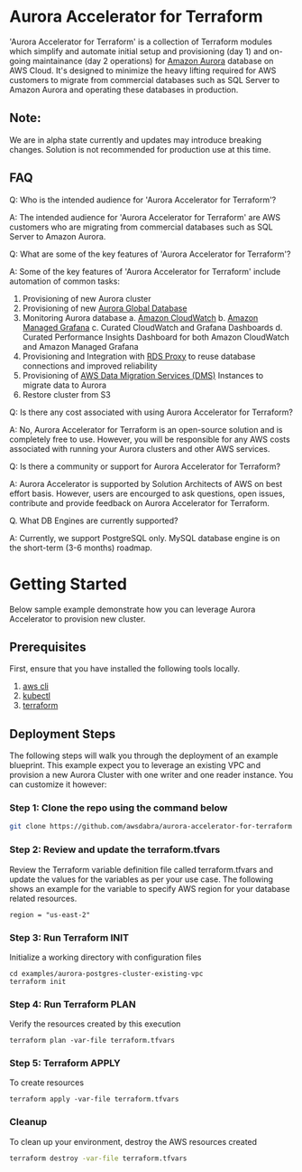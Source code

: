 # Aurora Accelerator for Terraform

'Aurora Accelerator for Terraform' is a collection of Terraform modules which simplify and automate initial setup and provisioning (day 1) and on-going maintainance (day 2 operations) for [Amazon Aurora](https://aws.amazon.com/rds/aurora/) database on AWS Cloud. It's designed to minimize the heavy lifting required for AWS customers to migrate from commercial databases such as SQL Server to Amazon Aurora and operating these databases in production.

## Note: 
We are in alpha state currently and updates may introduce breaking changes. Solution is not recommended for production use at this time.

## FAQ

Q: Who is the intended audience for 'Aurora Accelerator for Terraform'? 

A: The intended audience for 'Aurora Accelerator for Terraform' are AWS customers who are migrating from commercial databases such as SQL Server to Amazon Aurora.


Q: What are some of the key features of 'Aurora Accelerator for Terraform'? 

A: Some of the key features of 'Aurora Accelerator for Terraform' include automation of common tasks:
   1. Provisioning of new Aurora cluster
   2. Provisioning of new [Aurora Global Database](https://aws.amazon.com/rds/aurora/global-database/)
   3. Monitoring Aurora database 
   	a. [Amazon CloudWatch](https://aws.amazon.com/cloudwatch/)
   	b. [Amazon Managed Grafana](https://aws.amazon.com/grafana/)
	c. Curated CloudWatch and Grafana Dashboards
	d. Curated Performance Insights Dashboard for both Amazon CloudWatch and Amazon Managed Grafana
   4. Provisioning and Integration with [RDS Proxy](https://aws.amazon.com/rds/proxy/) to reuse database connections and improved reliability
   5. Provisioning of [AWS Data Migration Services (DMS)](https://aws.amazon.com/dms/) Instances to migrate data to Aurora
   6. Restore cluster from S3


Q: Is there any cost associated with using Aurora Accelerator for Terraform? 

A: No, Aurora Accelerator for Terraform is an open-source solution and is completely free to use. However, you will be responsible for any AWS costs associated with running your Aurora clusters and other AWS services.


Q: Is there a community or support  for Aurora Accelerator for Terraform? 

A: Aurora Accelerator is supported by Solution Architects of AWS on best effort basis. However, users are encourged to ask questions, open issues, contribute and provide feedback on Aurora Accelerator for Terraform.

Q. What DB Engines are currently supported?

A: Currently, we support PostgreSQL only. MySQL database engine is on the short-term (3-6 months) roadmap. 

# Getting Started

Below sample example demonstrate how you can leverage Aurora Accelerator to provision new cluster.

## Prerequisites

First, ensure that you have installed the following tools locally.

1. [aws cli](https://docs.aws.amazon.com/cli/latest/userguide/install-cliv2.html)
2. [kubectl](https://kubernetes.io/docs/tasks/tools/)
3. [terraform](https://learn.hashicorp.com/tutorials/terraform/install-cli)

## Deployment Steps

The following steps will walk you through the deployment of an example blueprint. This example expect you to leverage an existing VPC and provision a new Aurora Cluster with one writer and one reader instance. You can customize it however:

### Step 1: Clone the repo using the command below

```sh
git clone https://github.com/awsdabra/aurora-accelerator-for-terraform
```

### Step 2: Review and update the terraform.tfvars
Review the Terraform variable definition file called terraform.tfvars and update the values for the variables as per your use case. The following shows an example for the variable to specify AWS region for your database related resources.
```shell script
region = "us-east-2"
```

### Step 3: Run Terraform INIT
Initialize a working directory with configuration files


```shell script
cd examples/aurora-postgres-cluster-existing-vpc
terraform init
```

### Step 4: Run Terraform PLAN
Verify the resources created by this execution

```shell script
terraform plan -var-file terraform.tfvars
```

### Step 5: Terraform APPLY
To create resources

```shell script
terraform apply -var-file terraform.tfvars
```

### Cleanup

To clean up your environment, destroy the AWS resources created 

```sh
terraform destroy -var-file terraform.tfvars
```
